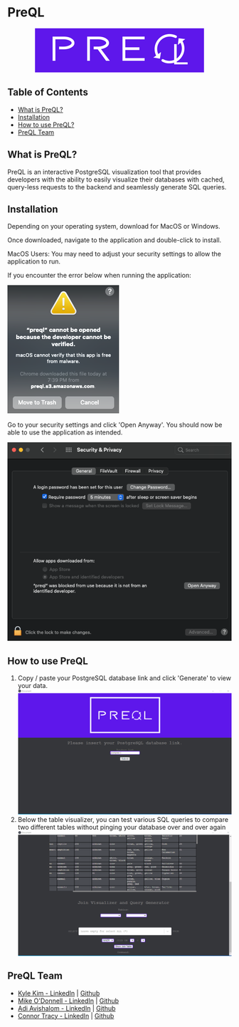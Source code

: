 # PreQL
<p align='center'>
<img src='/src/pictures/preql-website.png' />
</p>

<h2>Table of Contents</h2>
<ul>
  <li><a href='#about'>What is PreQL?</a></li>
  <li><a href='#installation'>Installation</a></li>
  <li><a href='#howto'>How to use PreQL?</a></li>
  <li><a href='#team'>PreQL Team</a></li>
</ul>

<h2 id='about'>What is PreQL?</h2>
<p>PreQL is an interactive PostgreSQL visualization tool that provides developers with the ability to easily visualize their databases with cached, query-less requests to the backend and seamlessly generate SQL queries.</p>

<h2 id='installation'>Installation</h2>
<p>Depending on your operating system, download for MacOS or Windows.</p>
<p>Once downloaded, navigate to the application and double-click to install.</p>
<p>MacOS Users: You may need to adjust your security settings to allow the application to run.</p>
<p>If you encounter the error below when running the application:</p>
<img src='/src/pictures/errormessage.png' />
<p>Go to your security settings and click 'Open Anyway'. You should now be able to use the application as intended.</p>
<img src='/src/pictures/securitysettings.png' />

<h2 id='howto'>How to use PreQL</h2>
  <ol>
    <li>Copy / paste your PostgreSQL database link and click 'Generate' to view your data.</li>
    <img src='/src/pictures/preQL1.gif' />
    <li>Below the table visualizer, you can test various SQL queries to compare two different tables without pinging your database over and over again</li>
    <img src='/src/pictures/preQL2.gif' />
  </ol>
 

<h2 id='team'>PreQL Team</h2>
  <ul>
    <li><a href='https://www.linkedin.com/in/kyledkim/'>Kyle Kim - LinkedIn</a> | <a href="https://github.com/kyledkim">Github</a></li>
    <li><a href='https://www.linkedin.com/in/michaelodonnell18/'>Mike O'Donnell - LinkedIn</a> | <a href="https://github.com/michaelodonnell18">Github</a></li>
    <li><a href='https://www.linkedin.com/in/adiavishalom/'>Adi Avishalom - LinkedIn</a> | <a href="https://github.com/adiavishalom">Github</a></li>
    <li><a href='https://www.linkedin.com/in/connortracy19/'>Connor Tracy - LinkedIn</a> | <a href="https://github.com/Ctrace12">Github</a></li>
  </ul>


